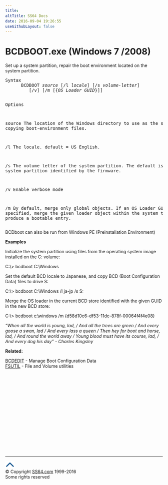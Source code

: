 ```yaml
---
title:
altTitle: SS64 Docs
date: 2016-09-04 19:26:55
useGithubLayout: false
---
```

<!-- #BeginLibraryItem "/Library/head_nt.lbi" --><!-- #EndLibraryItem --><h1>BCDBOOT.exe (Windows 7 /2008) </h1> 
<p> Set up a system partition,   repair the boot environment located on the system partition. </p>
<pre>Syntax
      BCDBOOT <i>source</i> [/l <i>locale</i>] [/s <i>volume-letter</i>]
         [/v] [/m [{<i>OS Loader GUID</i>}]]

Options

   source  The location of the Windows directory to use as the source for
           copying boot-environment files.

   /l      The locale. default = US English.

   /s      The volume letter of the system partition.
           The default is the system partition identified by the firmware.

   /v      Enable verbose mode

   /m      By default, merge only global objects.
           If an OS Loader GUID is specified, merge the given loader object within
           the system template to produce a bootable entry.</pre>
<p> 
BCDboot can also be run from  Windows PE (Preinstallation Environment)</p>
<p><b>Examples</b></p>
<p>Initialize the system partition using files from the operating system image installed on the C: volume:</p>
<p class="code">C:\&gt; bcdboot C:\Windows</p>
<p>Set the default BCD locale to Japanese, and copy BCD (Boot Configuration Data) files to drive S: </p>
<p class="code">C:\&gt; bcdboot C:\Windows /l ja-jp /s S:</p>
<p>Merge the OS loader in the current BCD store identified with the given GUID in the new BCD store:</p>
<p class="code">C:\&gt; bcdboot c:\windows /m {d58d10c6-df53-11dc-878f-00064f4f4e08}</p>
<p class="quote"><i>“When all the world is young, lad, / And all the trees are green / And every goose a swan, lad / And every lass a queen / Then hey for boot and horse, lad, / And round the world away / Young blood must have its course, lad, / And every dog his day” - Charles Kingsley</i></p>
<p>  <b>Related:</b></p>
<p><a href="bcdedit.html">BCDEDIT</a> - Manage Boot Configuration Data<br>
<a href="fsutil.html">FSUTIL</a> - File and Volume utilities</p><!-- #BeginLibraryItem "/Library/foot_nt.lbi" --><p>
<!-- windows300 -->
<ins class="adsbygoogle" style="display:inline-block;width:300px;height:250px" data-ad-client="ca-pub-6140977852749469" data-ad-slot="7649547908"></ins>
<script>
(adsbygoogle = window.adsbygoogle || []).push({});
</script></p>
<hr>
<div id="bl" class="footer"><a href="bcdboot.html#"><img src="../images/top.png" width="30" height="22" alt="Back to the Top"></a></div>
<div id="br" class="footer, tagline">© Copyright <a href="http://ss64.com/">SS64.com</a> 1999-2016<br>
Some rights reserved</div><!-- #EndLibraryItem -->

